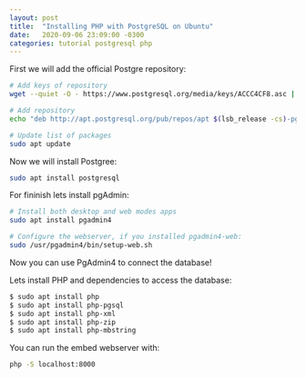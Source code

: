 ```yaml
---
layout: post
title:  "Installing PHP with PostgreSQL on Ubuntu"
date:   2020-09-06 23:09:00 -0300
categories: tutorial postgresql php
---
```

First we will add the official Postgre repository:

```bash
# Add keys of repository
wget --quiet -O - https://www.postgresql.org/media/keys/ACCC4CF8.asc | sudo apt-key add -

# Add repository
echo "deb http://apt.postgresql.org/pub/repos/apt $(lsb_release -cs)-pgdg main" | sudo tee /etc/apt/sources.list.d/pgdg.list

# Update list of packages
sudo apt update
```

Now we will install Postgree:

```bash
sudo apt install postgresql
```

For fininish lets install pgAdmin:

```bash
# Install both desktop and web modes apps
sudo apt install pgadmin4

# Configure the webserver, if you installed pgadmin4-web:
sudo /usr/pgadmin4/bin/setup-web.sh
```

Now you can use PgAdmin4 to connect the database!

Lets install PHP and dependencies to access the database:

```bash
$ sudo apt install php
$ sudo apt install php-pgsql
$ sudo apt install php-xml
$ sudo apt install php-zip
$ sudo apt install php-mbstring
```

You can run the embed webserver with:
```bash
php -S localhost:8000
```
